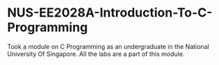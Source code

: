 # NUS-EE2028A-Introduction-To-C-Programming
Took a module on C Programming as an undergraduate in the National University Of Singapore. All the labs are a part of this module. 
